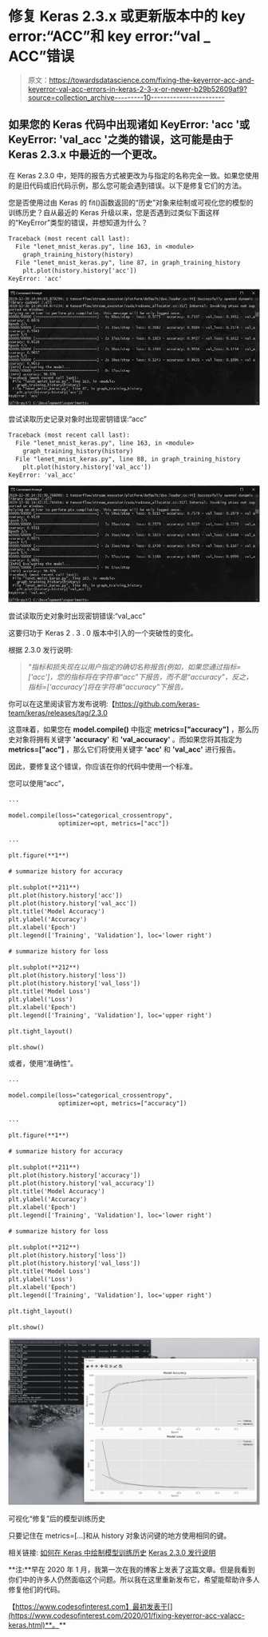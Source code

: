 # 修复 Keras 2.3.x 或更新版本中的 key error:“ACC”和 key error:“val _ ACC”错误

> 原文：<https://towardsdatascience.com/fixing-the-keyerror-acc-and-keyerror-val-acc-errors-in-keras-2-3-x-or-newer-b29b52609af9?source=collection_archive---------10----------------------->

## 如果您的 Keras 代码中出现诸如 KeyError: 'acc '或 KeyError: 'val_acc '之类的错误，这可能是由于 Keras 2.3.x 中最近的一个更改。

在 Keras 2.3.0 中，矩阵的报告方式被更改为与指定的名称完全一致。如果您使用的是旧代码或旧代码示例，那么您可能会遇到错误。以下是修复它们的方法。

您是否使用过由 Keras 的 fit()函数返回的“历史”对象来绘制或可视化您的模型的训练历史？自从最近的 Keras 升级以来，您是否遇到过类似下面这样的“KeyError”类型的错误，并想知道为什么？

```
Traceback (most recent call last):
  File "lenet_mnist_keras.py", line 163, in <module>
    graph_training_history(history)
  File "lenet_mnist_keras.py", line 87, in graph_training_history
    plt.plot(history.history['acc'])
KeyError: 'acc'
```

![](img/53cc87aa9efa0d4992f9e3c7c682d0f6.png)

尝试读取历史记录对象时出现密钥错误:“acc”

```
Traceback (most recent call last):
  File "lenet_mnist_keras.py", line 163, in <module>
    graph_training_history(history)
  File "lenet_mnist_keras.py", line 88, in graph_training_history
    plt.plot(history.history['val_acc'])
KeyError: 'val_acc'
```

![](img/77b96d58ae8af6936593d1e9bc9b9303.png)

尝试读取历史对象时出现密钥错误:“val_acc”

这要归功于 Keras 2 . 3 . 0 版本中引入的一个突破性的变化。

根据 2.3.0 发行说明:

> *"指标和损失现在以用户指定的确切名称报告(例如，如果您通过指标=['acc']，您的指标将在字符串“acc”下报告，而不是“accuracy”，反之，指标=['accuracy']将在字符串“accuracy”下报告。*

你可以在这里阅读官方发布说明:【https://github.com/keras-team/keras/releases/tag/2.3.0

这意味着，如果您在 **model.compile()** 中指定 **metrics=["accuracy"]** ，那么历史对象将拥有关键字 **'accuracy'** 和 **'val_accuracy'** 。而如果您将其指定为 **metrics=["acc"]** ，那么它们将使用关键字 **'acc'** 和 **'val_acc'** 进行报告。

因此，要修复这个错误，你应该在你的代码中使用一个标准。

您可以使用“acc”，

```
...

model.compile(loss="categorical_crossentropy",
              optimizer=opt, metrics=["acc"])

...

plt.figure(**1**)

# summarize history for accuracy

plt.subplot(**211**)
plt.plot(history.history['acc'])
plt.plot(history.history['val_acc'])
plt.title('Model Accuracy')
plt.ylabel('Accuracy')
plt.xlabel('Epoch')
plt.legend(['Training', 'Validation'], loc='lower right')

# summarize history for loss

plt.subplot(**212**)
plt.plot(history.history['loss'])
plt.plot(history.history['val_loss'])
plt.title('Model Loss')
plt.ylabel('Loss')
plt.xlabel('Epoch')
plt.legend(['Training', 'Validation'], loc='upper right')

plt.tight_layout()

plt.show()
```

或者，使用“准确性”。

```
...

model.compile(loss="categorical_crossentropy",
              optimizer=opt, metrics=["accuracy"])

...

plt.figure(**1**)

# summarize history for accuracy

plt.subplot(**211**)
plt.plot(history.history['accuracy'])
plt.plot(history.history['val_accuracy'])
plt.title('Model Accuracy')
plt.ylabel('Accuracy')
plt.xlabel('Epoch')
plt.legend(['Training', 'Validation'], loc='lower right')

# summarize history for loss

plt.subplot(**212**)
plt.plot(history.history['loss'])
plt.plot(history.history['val_loss'])
plt.title('Model Loss')
plt.ylabel('Loss')
plt.xlabel('Epoch')
plt.legend(['Training', 'Validation'], loc='upper right')

plt.tight_layout()

plt.show()
```

![](img/fefa004978e866350cc7d5d4f3c253e7.png)

可视化“修复”后的模型训练历史

只要记住在 metrics=[…]和从 history 对象访问键的地方使用相同的键。

相关链接:
[如何在 Keras 中绘制模型训练历史](https://www.codesofinterest.com/2017/03/graph-model-training-history-keras.html)
[Keras 2.3.0 发行说明](https://github.com/keras-team/keras/releases/tag/2.3.0)

**注:**早在 2020 年 1 月，我第一次在我的博客上发表了这篇文章。但是我看到你们中的许多人仍然面临这个问题。所以我在这里重新发布它，希望能帮助许多人修复他们的代码。

【https://www.codesofinterest.com】最初发表于[](https://www.codesofinterest.com/2020/01/fixing-keyerror-acc-valacc-keras.html)**。**